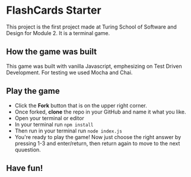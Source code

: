 # FlashCards Starter 

This project is the first project made at Turing School of Software and Design for Module 2. It is a terminal game.

## How the game was built

This game was built with vanilla Javascript, emphesizing on Test Driven Development. For testing we used Mocha and Chai.

## Play the game

- Click the **Fork** button that is on the upper right corner.
- Once forked, **clone** the repo in your GitHub and name it what you like.
- Open your terminal or editor
- In your terminal run ```npm install```
- Then run in your terminal run ```node index.js```
- You're ready to play the game! Now just choose the right answer by pressing 1-3 and enter/return, then return again to move to the next quuestion. 


## Have fun! 

